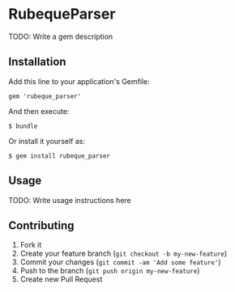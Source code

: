 # RubequeParser

TODO: Write a gem description

## Installation

Add this line to your application's Gemfile:

    gem 'rubeque_parser'

And then execute:

    $ bundle

Or install it yourself as:

    $ gem install rubeque_parser

## Usage

TODO: Write usage instructions here

## Contributing

1. Fork it
2. Create your feature branch (`git checkout -b my-new-feature`)
3. Commit your changes (`git commit -am 'Add some feature'`)
4. Push to the branch (`git push origin my-new-feature`)
5. Create new Pull Request
